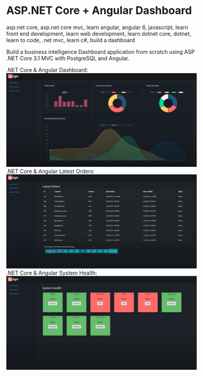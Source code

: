 # ASP.NET Core + Angular Dashboard

asp.net core, asp.net core mvc, learn angular, angular 6, javascript, learn front end development, learn web development, learn dotnet core, dotnet, learn to code, .net mvc, learn c#, build a dashboard

Build a business intelligence Dashboard application from scratch using ASP .NET Core 3.1 MVC with PostgreSQL and Angular.

.NET Core & Angular Dashboard:
<img alt=".NET Core Angular Dashboard" src=".NET Core Angular Dashboard.png" />
.NET Core & Angular Latest Orders:
<img alt=".NET Core Angular Latest Orders" src=".NET Core Angular Latest Orders.png" />
.NET Core & Angular System Health:
<img alt=".NET Core Angular System Health" src=".NET Core Angular System Health.png" />
